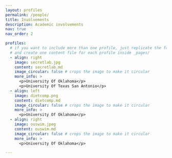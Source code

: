 ```yaml
---
layout: profiles
permalink: /people/
title: Involvements
description: Academic involvements
nav: true
nav_order: 2

profiles:
  # if you want to include more than one profile, just replicate the following block
  # and create one content file for each profile inside _pages/
  - align: right
    image: secretlab.jpg
    content: secretlab.md
    image_circular: false # crops the image to make it circular
    more_info: >
      <p>University Of Oklahoma</p>
      <p>University Of Texas San Antonio</p>
  - align: left
    image: dietcomp.png
    content: dietcomp.md
    image_circular: false # crops the image to make it circular
    more_info: >
      <p>University Of Oklahoma</p>
  - align: right
    image: ouswim.jpeg
    content: ouswim.md
    image_circular: false # crops the image to make it circular
    more_info: >
      <p>University Of Oklahoma</p>

---
```


